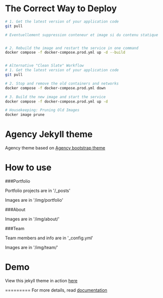 
The Correct Way to Deploy
==========================


```bash
# 1. Get the latest version of your application code
git pull

# Eventuellement suppression conteneur et image si du contenu statique n'est pas pris en compte (par exemple des images)


# 2. Rebuild the image and restart the service in one command
docker compose -f docker-compose.prod.yml up -d --build


# Alternative "Clean Slate" Workflow
# 1. Get the latest version of your application code
git pull

# 2. Stop and remove the old containers and networks
docker compose -f docker-compose.prod.yml down

# 3. Build the new image and start the service
docker compose -f docker-compose.prod.yml up -d

# Housekeeping: Pruning Old Images
docker image prune
```



Agency Jekyll theme
====================

Agency theme based on [Agency bootstrap theme ](https://startbootstrap.com/template-overviews/agency/)

# How to use

###Portfolio 

Portfolio projects are in '/_posts'

Images are in '/img/portfolio'

###About

Images are in '/img/about/'

###Team

Team members and info are in '_config.yml'

Images are in '/img/team/'


# Demo

View this jekyll theme in action [here](https://y7kim.github.io/agency-jekyll-theme)

=========
For more details, read [documentation](http://jekyllrb.com/)
